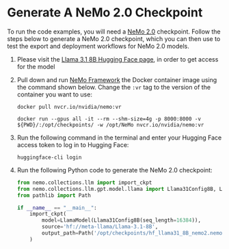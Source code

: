 # Generate A NeMo 2.0 Checkpoint

To run the code examples, you will need a [NeMo 2.0](https://github.com/NVIDIA-NeMo/NeMo) checkpoint. Follow the steps below to generate a NeMo 2.0 checkpoint, which you can then use to test the export and deployment workflows for NeMo 2.0 models.

1. Please visit the [Llama 3.1 8B Hugging Face page](https://huggingface.co/meta-llama/Llama-3.1-8B), in order to get access for the model

2. Pull down and run [NeMo Framework](https://catalog.ngc.nvidia.com/orgs/nvidia/containers/nemo) the Docker container image using the command shown below. Change the ``:vr`` tag to the version of the container you want to use:

   ```shell
   docker pull nvcr.io/nvidia/nemo:vr

   docker run --gpus all -it --rm --shm-size=4g -p 8000:8000 -v ${PWD}/:/opt/checkpoints/ -w /opt/NeMo nvcr.io/nvidia/nemo:vr
   ```
   
3. Run the following command in the terminal and enter your Hugging Face access token to log in to Hugging Face:

   ```shell
   huggingface-cli login
   ```
   
4. Run the following Python code to generate the NeMo 2.0 checkpoint:

   ```python
   from nemo.collections.llm import import_ckpt
   from nemo.collections.llm.gpt.model.llama import Llama31Config8B, LlamaModel
   from pathlib import Path

   if __name__ == "__main__":
       import_ckpt(
           model=LlamaModel(Llama31Config8B(seq_length=16384)),
           source='hf://meta-llama/Llama-3.1-8B',
           output_path=Path('/opt/checkpoints/hf_llama31_8B_nemo2.nemo')
       )
   ```



